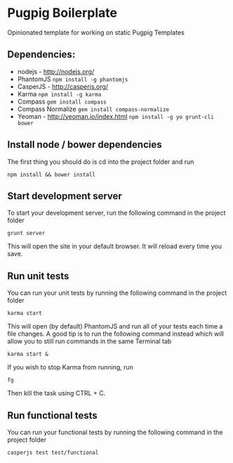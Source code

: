 Pugpig Boilerplate
===

Opinionated template for working on static Pugpig Templates

Dependencies:
---

* nodejs - http://nodejs.org/
* PhantomJS
```npm install -g phantomjs```
* CasperJS - http://casperjs.org/
* Karma
```npm install -g karma```
* Compass
```gem install compass```
* Compass Normalize
```gem install compass-normalize```
* Yeoman - http://yeoman.io/index.html
```npm install -g yo grunt-cli bower```

Install node / bower dependencies
---

The first thing you should do is cd into the project folder and run

```npm install && bower install```

Start development server
---

To start your development server, run the following command in the project folder

```grunt server```

This will open the site in your default browser. It will reload every time you save.

Run unit tests
---

You can run your unit tests by running the following command in the project folder

```karma start```

This will open (by default) PhantomJS and run all of your tests each time a file changes. A good tip is to run the following command instead which will allow you to still run commands in the same Terminal tab

```karma start &```

If you wish to stop Karma from running, run

```fg ```

Then kill the task using CTRL + C.

Run functional tests
---

You can run your functional tests by running the following command in the project folder

```casperjs test test/functional```